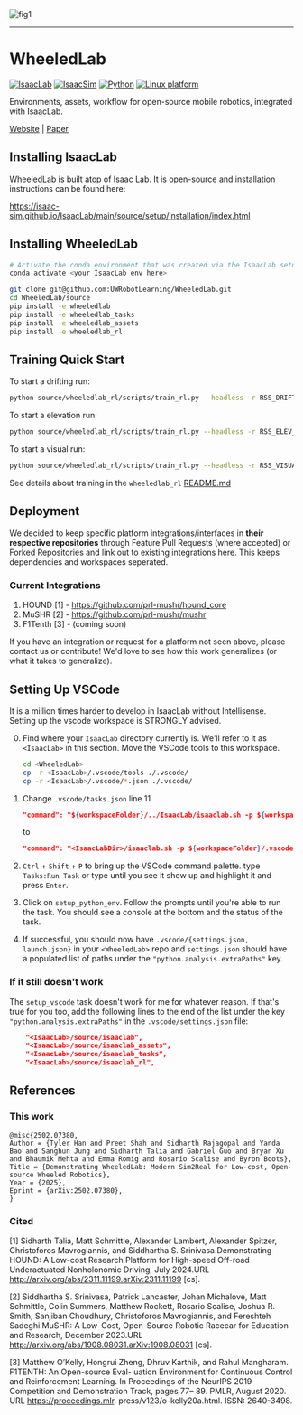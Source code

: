 <img src="docs/media/fig1.png" alt="fig1" />

---

# WheeledLab

[![IsaacLab](https://img.shields.io/badge/IsaacLab-2.0.0-silver.svg)](https://isaac-sim.github.io/IsaacLab/v2.0.0/)
[![IsaacSim](https://img.shields.io/badge/IsaacSim-4.5.0-silver.svg)](https://docs.isaacsim.omniverse.nvidia.com/latest/index.html)
[![Python](https://img.shields.io/badge/python-3.10-blue.svg)](https://docs.python.org/3/whatsnew/3.10.html)
[![Linux platform](https://img.shields.io/badge/platform-linux--64-orange.svg)](https://releases.ubuntu.com/20.04/)

Environments, assets, workflow for open-source mobile robotics, integrated with IsaacLab.

[Website](https://uwrobotlearning.github.io/WheeledLab/) | [Paper](https://arxiv.org/abs/2502.07380)

## Installing IsaacLab

WheeledLab is built atop of Isaac Lab. It is open-source and installation instructions can be found here:

https://isaac-sim.github.io/IsaacLab/main/source/setup/installation/index.html

## Installing WheeledLab

```bash
# Activate the conda environment that was created via the IsaacLab setup.
conda activate <your IsaacLab env here>

git clone git@github.com:UWRobotLearning/WheeledLab.git
cd WheeledLab/source
pip install -e wheeledlab
pip install -e wheeledlab_tasks
pip install -e wheeledlab_assets
pip install -e wheeledlab_rl
```

## Training Quick Start

To start a drifting run:

```bash
python source/wheeledlab_rl/scripts/train_rl.py --headless -r RSS_DRIFT_CONFIG 
```

To start a elevation run:

```bash
python source/wheeledlab_rl/scripts/train_rl.py --headless -r RSS_ELEV_CONFIG 
```

To start a visual run:

```bash
python source/wheeledlab_rl/scripts/train_rl.py --headless -r RSS_VISUAL_CONFIG 
```

See details about training in the `wheeledlab_rl` [README.md](source/wheeledlab_rl/docs/README.md)

## Deployment

We decided to keep specific platform integrations/interfaces in **their respective repositories** through Feature Pull Requests (where accepted) or Forked Repositories and link out to existing integrations here. This keeps dependencies and workspaces seperated.

### Current Integrations

1. HOUND [1] - https://github.com/prl-mushr/hound_core
2. MuSHR [2] - https://github.com/prl-mushr/mushr
3. F1Tenth [3] - (coming soon)

If you have an integration or request for a platform not seen above, please contact us or contribute! We'd love to see how this work generalizes (or what it takes to generalize).

## Setting Up VSCode

It is a million times harder to develop in IsaacLab without Intellisense. Setting up the vscode workspace is
STRONGLY advised.

0. Find where your `IsaacLab` directory currently is. We'll refer to it as `<IsaacLab>` in this section. Move the VSCode tools to this workspace.

    ```bash
    cd <WheeledLab>
    cp -r <IsaacLab>/.vscode/tools ./.vscode/
    cp -r <IsaacLab>/.vscode/*.json ./.vscode/
    ```

1. Change `.vscode/tasks.json` line 11

    ```json
    "command": "${workspaceFolder}/../IsaacLab/isaaclab.sh -p ${workspaceFolder}/.vscode/tools/setup_vscode.py"
    ```

    to

    ```json
    "command": "<IsaacLabDir>/isaaclab.sh -p ${workspaceFolder}/.vscode/tools/setup_vscode.py"
    ```

2. `Ctrl` + `Shift` + `P` to bring up the VSCode command palette. type `Tasks:Run Task` or type until you see it show up and highlight it and press `Enter`.
3. Click on `setup_python_env`. Follow the prompts until you're able to run the task. You should see a console at the bottom and the status of the task.
4. If successful, you should now have `.vscode/{settings.json, launch.json}` in your `<WheeledLab>` repo and `settings.json` should have a populated list of paths under the `"python.analysis.extraPaths"` key.

### If it still doesn't work

The `setup_vscode` task doesn't work for me for whatever reason. If that's true for you too, add the following lines to the end of the list under the key `"python.analysis.extraPaths"` in the `.vscode/settings.json` file:

```json
    "<IsaacLab>/source/isaaclab",
    "<IsaacLab>/source/isaaclab_assets",
    "<IsaacLab>/source/isaaclab_tasks",
    "<IsaacLab>/source/isaaclab_rl",
```

## References

### This work

```
@misc{2502.07380,
Author = {Tyler Han and Preet Shah and Sidharth Rajagopal and Yanda Bao and Sanghun Jung and Sidharth Talia and Gabriel Guo and Bryan Xu and Bhaumik Mehta and Emma Romig and Rosario Scalise and Byron Boots},
Title = {Demonstrating WheeledLab: Modern Sim2Real for Low-cost, Open-source Wheeled Robotics},
Year = {2025},
Eprint = {arXiv:2502.07380},
}
```

### Cited

[1] Sidharth Talia, Matt Schmittle, Alexander Lambert, Alexander Spitzer, Christoforos Mavrogiannis, and Siddhartha S. Srinivasa.Demonstrating HOUND: A Low-cost Research Platform for High-speed Off-road Underactuated Nonholonomic Driving, July 2024.URL http://arxiv.org/abs/2311.11199.arXiv:2311.11199 [cs].

[2] Siddhartha S. Srinivasa, Patrick Lancaster, Johan Michalove, Matt Schmittle, Colin Summers, Matthew Rockett, Rosario Scalise, Joshua R. Smith, Sanjiban Choudhury, Christoforos Mavrogiannis, and Fereshteh Sadeghi.MuSHR: A Low-Cost, Open-Source Robotic Racecar for Education and Research, December 2023.URL http://arxiv.org/abs/1908.08031.arXiv:1908.08031 [cs].

[3] Matthew O’Kelly, Hongrui Zheng, Dhruv Karthik, and Rahul Mangharam. F1TENTH: An Open-source Eval- uation Environment for Continuous Control and Reinforcement Learning. In Proceedings of the NeurIPS 2019 Competition and Demonstration Track, pages 77– 89. PMLR, August 2020. URL https://proceedings.mlr. press/v123/o-kelly20a.html. ISSN: 2640-3498.